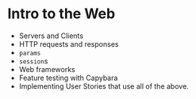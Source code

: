 # Intro to the Web


- Servers and Clients
- HTTP requests and responses
- `params`
- `session`s
- Web frameworks
- Feature testing with Capybara
- Implementing User Stories that use all of the above.
